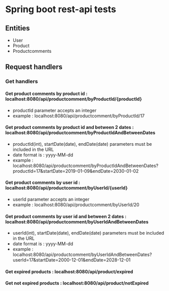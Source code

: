 # Spring boot rest-api tests

## Entities
* User
* Product
* Productcomments

## Request handlers
### Get handlers
#### Get product comments by product id : localhost:8080/api/productcomment/byProductId/{productId}  
* productId parameter accepts an integer  
* example : localhost:8080/api/productcomment/byProductId/17  

#### Get product comments by product id and between 2 dates : localhost:8080/api/productcomment/byProductIdAndBetweenDates  
* productId(int), startDate(date), endDate(date) parameters must be included in the URL  
* date format is : yyyy-MM-dd  
* example : localhost:8080/api/productcomment/byProductIdAndBetweenDates?productId=17&startDate=2019-01-09&endDate=2030-01-02  

#### Get product comments by user id : localhost:8080/api/productcomment/byUserId/{userId}  
* userId parameter accepts an integer  
* example : localhost:8080/api/productcomment/byUserId/20  

#### Get product comments by user id and between 2 dates : localhost:8080/api/productcomment/byUserIdAndBetweenDates  
* userId(int), startDate(date), endDate(date) parameters must be included in the URL  
* date format is : yyyy-MM-dd  
* example : localhost:8080/api/productcomment/byUserIdAndBetweenDates?userId=17&startDate=2000-12-01&endDate=2028-12-01

#### Get expired products : localhost:8080/api/product/expired  

#### Get not expired products : localhost:8080/api/product/notExpired  